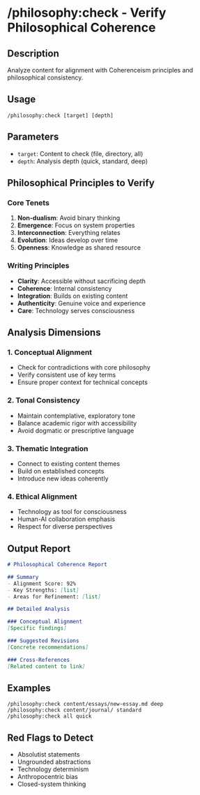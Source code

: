 # /philosophy:check - Verify Philosophical Coherence

## Description
Analyze content for alignment with Coherenceism principles and philosophical consistency.

## Usage
```
/philosophy:check [target] [depth]
```

## Parameters
- `target`: Content to check (file, directory, all)
- `depth`: Analysis depth (quick, standard, deep)

## Philosophical Principles to Verify

### Core Tenets
1. **Non-dualism**: Avoid binary thinking
2. **Emergence**: Focus on system properties
3. **Interconnection**: Everything relates
4. **Evolution**: Ideas develop over time
5. **Openness**: Knowledge as shared resource

### Writing Principles
- **Clarity**: Accessible without sacrificing depth
- **Coherence**: Internal consistency
- **Integration**: Builds on existing content
- **Authenticity**: Genuine voice and experience
- **Care**: Technology serves consciousness

## Analysis Dimensions

### 1. Conceptual Alignment
- Check for contradictions with core philosophy
- Verify consistent use of key terms
- Ensure proper context for technical concepts

### 2. Tonal Consistency
- Maintain contemplative, exploratory tone
- Balance academic rigor with accessibility
- Avoid dogmatic or prescriptive language

### 3. Thematic Integration
- Connect to existing content themes
- Build on established concepts
- Introduce new ideas coherently

### 4. Ethical Alignment
- Technology as tool for consciousness
- Human-AI collaboration emphasis
- Respect for diverse perspectives

## Output Report
```markdown
# Philosophical Coherence Report

## Summary
- Alignment Score: 92%
- Key Strengths: [list]
- Areas for Refinement: [list]

## Detailed Analysis

### Conceptual Alignment
[Specific findings]

### Suggested Revisions
[Concrete recommendations]

### Cross-References
[Related content to link]
```

## Examples
```
/philosophy:check content/essays/new-essay.md deep
/philosophy:check content/journal/ standard
/philosophy:check all quick
```

## Red Flags to Detect
- Absolutist statements
- Ungrounded abstractions
- Technology determinism
- Anthropocentric bias
- Closed-system thinking